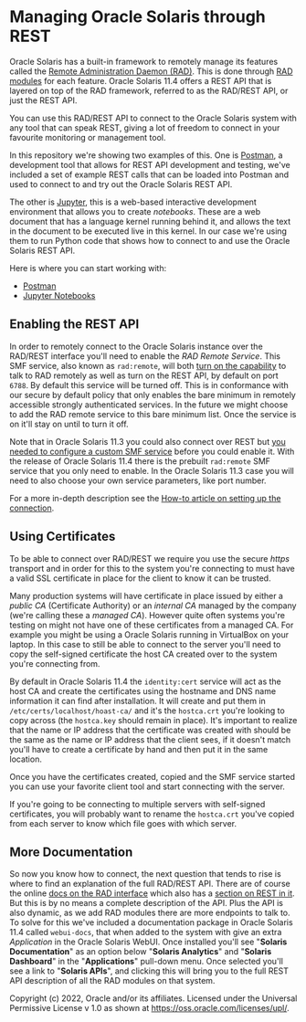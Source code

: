 # Managing Oracle Solaris through REST

Oracle Solaris has a built-in framework to remotely manage its features called the [Remote Administration Daemon (RAD)](https://docs.oracle.com/cd/E37838_01/html/E68270/gmfhf.html#scrolltoc). This is done through [RAD modules](https://docs.oracle.com/cd/E37838_01/html/E68270/gsdwb.html) for each feature. Oracle Solaris 11.4 offers a REST API that is layered on top of the RAD framework, referred to as the RAD/REST API, or just the REST API.

You can use this RAD/REST API to connect to the Oracle Solaris system with any tool that can speak REST, giving a lot of freedom to connect in your favourite monitoring or management tool.

In this repository we're showing two examples of this. One is [Postman](https://www.postman.com), a development tool that allows for REST API development and testing, we've included a set of example REST calls that can be loaded into Postman and used to connect to and try out the Oracle Solaris REST API.

The other is [Jupyter](https://jupyter.org), this is a web-based interactive development environment that allows you to create *notebooks*. These are a web document that has a language kernel running behind it, and allows the text in the document to be executed live in this kernel. In our case we're using them to run Python code that shows how to connect to and use the Oracle Solaris REST API.

Here is where you can start working with:

- [Postman](/REST/Postman)
- [Jupyter Notebooks](/REST/python/notebooks)

## Enabling the REST API

In order to remotely connect to the Oracle Solaris instance over the RAD/REST interface you'll need to enable the *RAD Remote Service*. This SMF service,  also known as `rad:remote`, will both [turn on the capability](https://docs.oracle.com/cd/E88353_01/html/E72487/rad-8.html#REFMAN8rad-8) to talk to RAD remotely as well as turn on the REST API, by default on port `6788`. By default this service will be turned off. This is in conformance with our secure by default policy that only enables the bare minimum in remotely accessible strongly authenticated services. In the future we might choose to add the RAD remote service to this bare minimum list. Once the service is on it'll stay on until to turn it off.

Note that in Oracle Solaris 11.3 you could also connect over REST but [you needed to configure a custom SMF service](https://docs.oracle.com/cd/E53394_01/html/E54825/gpztv.html#scrolltoc) before you could enable it. With the release of Oracle Solaris 11.4 there is the prebuilt `rad:remote` SMF service that you only need to enable. In the Oracle Solaris 11.3 case you will need to also choose your own service parameters, like port number.

For a more in-depth description see the [How-to article on setting up the connection](setting_up_the_connection.md).

## Using Certificates

To be able to connect over RAD/REST we require you use the secure *https* transport and in order for this to the system you're connecting to must have a valid SSL certificate in place for the client to know it can be trusted. 

Many production systems will have certificate in place issued by either a *public CA* (Certificate Authority) or an *internal CA* managed by the company (we're calling these a *managed CA*). However quite often systems you're testing on might not have one of these certificates from a managed CA. For example you might be using a Oracle Solaris running in VirtualBox on your laptop. In this case to still be able to connect to the server you'll need to copy the self-signed certificate the host CA created over to the system you're connecting from.

By default in Oracle Solaris 11.4 the `identity:cert` service will act as the host CA and create the certificates using the hostname and DNS name information it can find after installation. It will create and put them in `/etc/certs/localhost/hoast-ca/` and it's the `hostca.crt` you're looking to copy across (the `hostca.key` should remain in place). It's important to realize that the name or IP address that the certificate was created with should be the same as the name or IP address that the client sees, if it doesn't match you'll have to create a certificate by hand and then put it in the same location.

Once you have the certificates created, copied and the SMF service started you can use your favorite client tool and start connecting with the server.

If you're going to be connecting to multiple servers with self-signed certificates, you will probably want to rename the `hostca.crt` you've copied from each server to know which file goes with which server.

## More Documentation

So now you know how to connect, the next question that tends to rise is where to find an explanation of the full RAD/REST API. There are of course the online [docs on the RAD interface](https://docs.oracle.com/cd/E37838_01/html/E68270/index.html) which also has a [section on REST in it](https://docs.oracle.com/cd/E37838_01/html/E68270/gpzxz.html#scrolltoc). But this is by no means a complete description of the API. Plus the API is also dynamic, as we add RAD modules there are more endpoints to talk to. To solve for this we've included a documentation package in Oracle Solaris 11.4 called `webui-docs`, that when added to the system with give an extra *Application* in the Oracle Solaris WebUI. Once installed you'll see "**Solaris Documentation**" as an option below "**Solaris Analytics**" and "**Solaris Dashboard**" in the "**Applications**" pull-down menu. Once selected you'll see a link to "**Solaris APIs**", and clicking this will bring you to the full REST API description of all the RAD modules on that system.



Copyright (c) 2022, Oracle and/or its affiliates.
 Licensed under the Universal Permissive License v 1.0 as shown at <https://oss.oracle.com/licenses/upl/>.